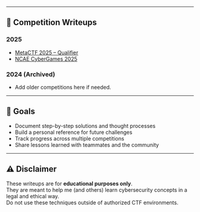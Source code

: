 
---

## 📝 Competition Writeups

### 2025
- [MetaCTF 2025 – Qualifier](./MetaCTF-2025-Qualifier/)  
- [NCAE CyberGames 2025](./NCAE-CyberGames-2025/)  

### 2024 (Archived)
- Add older competitions here if needed.

---

## 🎯 Goals
- Document step-by-step solutions and thought processes  
- Build a personal reference for future challenges  
- Track progress across multiple competitions  
- Share lessons learned with teammates and the community  

---

## ⚠️ Disclaimer
These writeups are for **educational purposes only**.  
They are meant to help me (and others) learn cybersecurity concepts in a legal and ethical way.  
Do not use these techniques outside of authorized CTF environments.

